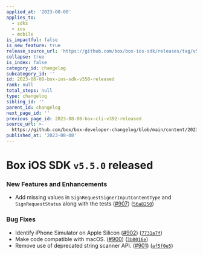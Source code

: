 ```yaml
---
applied_at: '2023-08-08'
applies_to:
  - sdks
  - ios
  - mobile
is_impactful: false
is_new_feature: true
release_source_url: 'https://github.com/box/box-ios-sdk/releases/tag/v5.5.0'
collapse: true
is_index: false
category_id: changelog
subcategory_id: ''
id: 2023-08-08-box-ios-sdk-v550-released
rank: null
total_steps: null
type: changelog
sibling_id: ''
parent_id: changelog
next_page_id: ''
previous_page_id: 2023-08-08-box-cli-v392-released
source_url: >-
  https://github.com/box/box-developer-changelog/blob/main/content/2023/08-08-box-ios-sdk-v550-released.md
published_at: '2023-08-08'
---
```

# Box iOS SDK `v5.5.0` released

### New Features and Enhancements

* Add missing values in `SignRequestSignerInputContentType` and `SignRequestStatus` along with the tests ([#907][1]) ([`56a8250`][2])

### Bug Fixes

* Identify iPhone Simulator on Apple Silicon ([#902][3]) ([`7731a7f`][4])
* Make code compatible with macOS. ([#900][5]) ([`3b0016e`][6])
* Remove use of deprecated string scanner API. ([#901][7]) ([`af5f0e5`][8])

[1]: https://github.com/box/box-ios-sdk/issues/907

[2]: https://github.com/box/box-ios-sdk/commit/56a82500c0abe648825d8300979601a25f792c84

[3]: https://github.com/box/box-ios-sdk/issues/902

[4]: https://github.com/box/box-ios-sdk/commit/7731a7f434add74e163a76511fe1e2a3f26517f7

[5]: https://github.com/box/box-ios-sdk/issues/900

[6]: https://github.com/box/box-ios-sdk/commit/3b0016e44e674db0ea429273c03e5a29177372bf

[7]: https://github.com/box/box-ios-sdk/issues/901

[8]: https://github.com/box/box-ios-sdk/commit/af5f0e52d184fbd27f56d972fb93b3e543547773